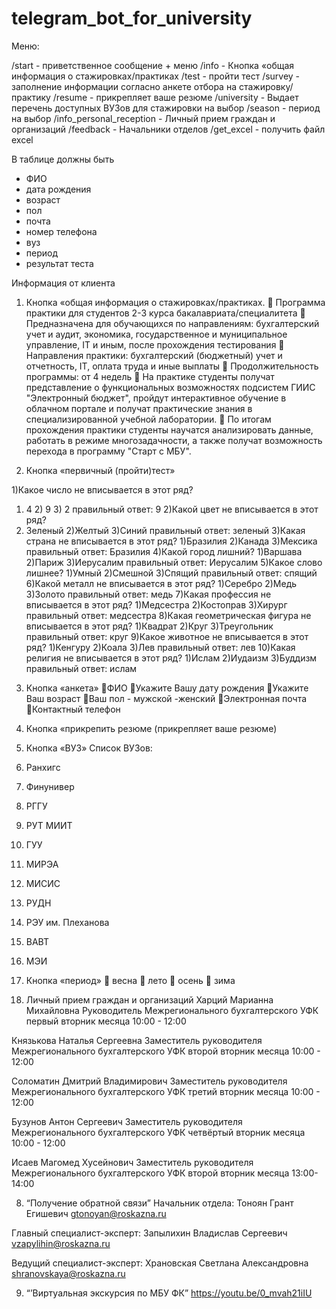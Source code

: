 # telegram_bot_for_university


Меню:

/start - приветственное сообщение + меню
/info - Кнопка «общая информация о стажировках/практиках
/test - пройти тест
/survey - заполнение информации согласно анкете отбора на стажировку/практику
/resume - прикрепляет ваше резюме
/university - Выдает перечень доступных ВУЗов для стажировки на выбор
/season - период на выбор
/info_personal_reception - Личный прием граждан и организаций
/feedback - Начальники отделов
/get_excel - получить файл excel

В таблице должны быть 
- ФИО 
- дата рождения
- возраст
- пол
- почта
- номер телефона
- вуз 
- период
- результат теста



Информация от клиента

1. Кнопка «общая информация о стажировках/практиках.
	Программа практики для студентов 2-3 курса бакалавриата/специалитета
	Предназначена для обучающихся по направлениям: бухгалтерский учет и аудит, экономика, государственное и муниципальное управление, IT и иным, после прохождения тестирования
	Направления практики: бухгалтерский (бюджетный) учет и отчетность, IT, оплата труда и иные выплаты
	Продолжительность программы: от 4 недель
	На практике студенты получат представление о функциональных возможностях подсистем ГИИС "Электронный бюджет", пройдут интерактивное обучение в облачном портале и получат практические знания в специализированной учебной лаборатории.
	По итогам прохождения практики студенты научатся анализировать данные, работать в режиме многозадачности, а также получат возможность перехода в программу "Старт с МБУ".







2. Кнопка «первичный (пройти)тест» 

1)Какое число не вписывается в этот ряд?
1) 4 2) 9 3) 2 правильный ответ: 9
2)Какой цвет не вписывается в этот ряд?
1) Зеленый 2)Желтый 3)Синий   правильный ответ:  зеленый
3)Какая страна не вписывается в этот ряд?
1)Бразилия 2)Канада 3)Мексика   правильный ответ: Бразилия
4)Какой город лишний?
1)Варшава 2)Париж 3)Иерусалим  правильный ответ: Иерусалим
5)Какое слово лишнее?
1)Умный 2)Смешной 3)Спящий  правильный ответ: спящий
6)Какой металл не вписывается в этот ряд?
1)Серебро 2)Медь 3)Золото    правильный ответ: медь
7)Какая профессия не вписывается в этот ряд?
1)Медсестра 2)Костоправ 3)Хирург   правильный ответ: медсестра 
8)Какая геометрическая фигура не вписывается в этот ряд?
1)Квадрат 2)Круг 3)Треугольник    правильный ответ: круг
9)Какое животное не вписывается в этот ряд?
1)Кенгуру 2)Коала 3)Лев    правильный ответ: лев
10)Какая религия не вписывается в этот ряд?
1)Ислам 2)Иудаизм 3)Буддизм    правильный ответ: ислам




3. Кнопка «анкета» 
ФИО
Укажите Вашу дату рождения
Укажите Ваш возраст
Ваш пол
             - мужской
             -женский
Электронная почта
Контактный телефон




4. Кнопка «прикрепить резюме
(прикрепляет ваше резюме)
 



5. Кнопка «ВУЗ»
Список ВУЗов:  
1. Ранхигс  
2. Финунивер 
3. РГГУ 
4. РУТ МИИТ  
5. ГУУ 
6. МИРЭА  
7. МИСИС  
8. РУДН  
9. РЭУ им. Плеханова  
10. ВАВТ
11. МЭИ





6. Кнопка «период» 
	весна
	лето
	осень 
	зима



   


7. Личный прием граждан и организаций
Харций Марианна Михайловна
Руководитель Межрегионального бухгалтерского УФК
первый вторник месяца
10:00 - 12:00

Князькова Наталья Сергеевна
Заместитель руководителя Межрегионального бухгалтерского УФК
второй вторник месяца
10:00 - 12:00

Соломатин Дмитрий Владимирович 
Заместитель руководителя Межрегионального бухгалтерского УФК
третий вторник месяца
10:00 - 12:00

Бузунов Антон Сергеевич
Заместитель руководителя Межрегионального бухгалтерского УФК 
четвёртый вторник месяца
10:00 - 12:00

Исаев Магомед Хусейнович
Заместитель руководителя Межрегионального бухгалтерского УФК 
второй вторник месяца
13:00-14:00





8. “Получение обратной связи”
Начальник отдела:
Тоноян Грант Егишевич
gtonoyan@roskazna.ru

Главный специалист-эксперт:
Запылихин Владислав Сергеевич
vzapylihin@roskazna.ru

Ведущий специалист-эксперт:
Храновская Светлана Александровна
shranovskaya@roskazna.ru





9.  “’Виртуальная экскурсия по МБУ ФК” 
https://youtu.be/0_mvah21iIU

